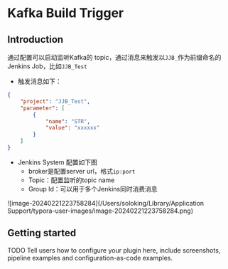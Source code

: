 # Kafka Build Trigger

## Introduction

通过配置可以启动监听Kafka的 topic，通过消息来触发以`JJB_`作为前缀命名的Jenkins Job，比如`JJB_Test`

* 触发消息如下：

```json
{
	"project": "JJB_Test",
	"parameter": [
		{
			"name": "STR",
			"value": "xxxxxx"
		}
	]
}
```

* Jenkins System 配置如下图
  * broker是配置server url，格式`ip:port`
  * Topic：配置监听的topic name
  * Group Id：可以用于多个Jenkins同时消费消息

![image-20240221223758284](/Users/soloking/Library/Application Support/typora-user-images/image-20240221223758284.png)

## Getting started

TODO Tell users how to configure your plugin here, include screenshots, pipeline examples and 
configuration-as-code examples.

